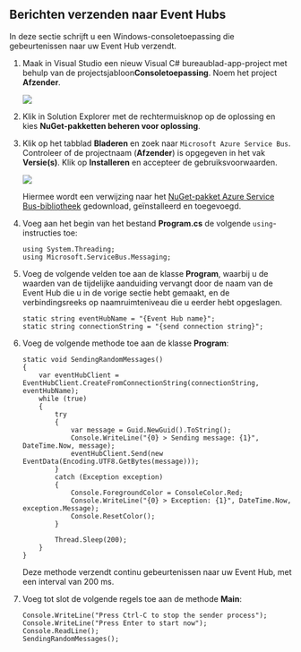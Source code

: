 ## Berichten verzenden naar Event Hubs

In deze sectie schrijft u een Windows-consoletoepassing die gebeurtenissen naar uw Event Hub verzendt.

1. Maak in Visual Studio een nieuw Visual C# bureaublad-app-project met behulp van de projectsjabloon**Consoletoepassing**. Noem het project **Afzender**.

    ![][7]

2. Klik in Solution Explorer met de rechtermuisknop op de oplossing en kies **NuGet-pakketten beheren voor oplossing**. 

3. Klik op het tabblad **Bladeren** en zoek naar `Microsoft Azure Service Bus`. Controleer of de projectnaam (**Afzender**) is opgegeven in het vak **Versie(s)**. Klik op **Installeren** en accepteer de gebruiksvoorwaarden. 

    ![][8]

    Hiermee wordt een verwijzing naar het <a href="https://www.nuget.org/packages/WindowsAzure.ServiceBus/"> NuGet-pakket Azure Service Bus-bibliotheek</a> gedownload, geïnstalleerd en toegevoegd.

4. Voeg aan het begin van het bestand **Program.cs** de volgende `using`-instructies toe:

    ```
    using System.Threading;
    using Microsoft.ServiceBus.Messaging;
    ```

5. Voeg de volgende velden toe aan de klasse **Program**, waarbij u de waarden van de tijdelijke aanduiding vervangt door de naam van de Event Hub die u in de vorige sectie hebt gemaakt, en de verbindingsreeks op naamruimteniveau die u eerder hebt opgeslagen.

    ```
    static string eventHubName = "{Event Hub name}";
    static string connectionString = "{send connection string}";
    ```

6. Voeg de volgende methode toe aan de klasse **Program**:

    ```
    static void SendingRandomMessages()
    {
        var eventHubClient = EventHubClient.CreateFromConnectionString(connectionString, eventHubName);
        while (true)
        {
            try
            {
                var message = Guid.NewGuid().ToString();
                Console.WriteLine("{0} > Sending message: {1}", DateTime.Now, message);
                eventHubClient.Send(new EventData(Encoding.UTF8.GetBytes(message)));
            }
            catch (Exception exception)
            {
                Console.ForegroundColor = ConsoleColor.Red;
                Console.WriteLine("{0} > Exception: {1}", DateTime.Now, exception.Message);
                Console.ResetColor();
            }

            Thread.Sleep(200);
        }
    }
    ```

    Deze methode verzendt continu gebeurtenissen naar uw Event Hub, met een interval van 200 ms.

7. Voeg tot slot de volgende regels toe aan de methode **Main**:

    ```
    Console.WriteLine("Press Ctrl-C to stop the sender process");
    Console.WriteLine("Press Enter to start now");
    Console.ReadLine();
    SendingRandomMessages();
    ```


<!-- Images -->
[7]: ./media/service-bus-event-hubs-getstarted/create-sender-csharp1.png
[8]: ./media/service-bus-event-hubs-getstarted/create-sender-csharp2.png


<!--HONumber=Jun16_HO2-->


